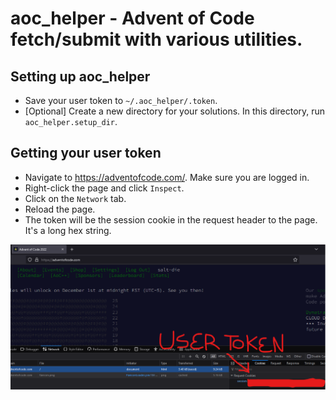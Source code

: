 # aoc_helper - Advent of Code fetch/submit with various utilities.

Setting up aoc_helper
---------------------
* Save your user token to `~/.aoc_helper/.token`.
* [Optional] Create a new directory for your solutions. In this directory, run `aoc_helper.setup_dir`.

Getting your user token
-----------------------
* Navigate to https://adventofcode.com/. Make sure you are logged in.
* Right-click the page and click `Inspect`.
* Click on the `Network` tab.
* Reload the page.
* The token will be the session cookie in the request header to the page. It's a long hex string.

![User Token](token.png)
